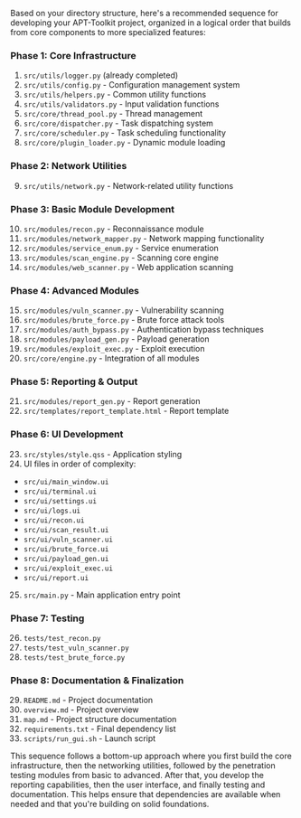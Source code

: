 Based on your directory structure, here's a recommended sequence for developing your APT-Toolkit project, organized in a logical order that builds from core components to more specialized features:

### Phase 1: Core Infrastructure
1. `src/utils/logger.py` (already completed)
2. `src/utils/config.py` - Configuration management system
3. `src/utils/helpers.py` - Common utility functions
4. `src/utils/validators.py` - Input validation functions
5. `src/core/thread_pool.py` - Thread management
6. `src/core/dispatcher.py` - Task dispatching system
7. `src/core/scheduler.py` - Task scheduling functionality
8. `src/core/plugin_loader.py` - Dynamic module loading

### Phase 2: Network Utilities
9. `src/utils/network.py` - Network-related utility functions

### Phase 3: Basic Module Development
10. `src/modules/recon.py` - Reconnaissance module
11. `src/modules/network_mapper.py` - Network mapping functionality
12. `src/modules/service_enum.py` - Service enumeration
13. `src/modules/scan_engine.py` - Scanning core engine
14. `src/modules/web_scanner.py` - Web application scanning

### Phase 4: Advanced Modules
15. `src/modules/vuln_scanner.py` - Vulnerability scanning
16. `src/modules/brute_force.py` - Brute force attack tools
17. `src/modules/auth_bypass.py` - Authentication bypass techniques
18. `src/modules/payload_gen.py` - Payload generation
19. `src/modules/exploit_exec.py` - Exploit execution
20. `src/core/engine.py` - Integration of all modules

### Phase 5: Reporting & Output
21. `src/modules/report_gen.py` - Report generation
22. `src/templates/report_template.html` - Report template

### Phase 6: UI Development
23. `src/styles/style.qss` - Application styling
24. UI files in order of complexity:
   - `src/ui/main_window.ui`
   - `src/ui/terminal.ui`
   - `src/ui/settings.ui`
   - `src/ui/logs.ui`
   - `src/ui/recon.ui`
   - `src/ui/scan_result.ui`
   - `src/ui/vuln_scanner.ui`
   - `src/ui/brute_force.ui`
   - `src/ui/payload_gen.ui`
   - `src/ui/exploit_exec.ui`
   - `src/ui/report.ui`
25. `src/main.py` - Main application entry point

### Phase 7: Testing
26. `tests/test_recon.py`
27. `tests/test_vuln_scanner.py`
28. `tests/test_brute_force.py`

### Phase 8: Documentation & Finalization
29. `README.md` - Project documentation
30. `overview.md` - Project overview
31. `map.md` - Project structure documentation
32. `requirements.txt` - Final dependency list
33. `scripts/run_gui.sh` - Launch script

This sequence follows a bottom-up approach where you first build the core infrastructure, then the networking utilities, followed by the penetration testing modules from basic to advanced. After that, you develop the reporting capabilities, then the user interface, and finally testing and documentation. This helps ensure that dependencies are available when needed and that you're building on solid foundations.